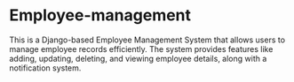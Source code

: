 # Employee-management
This is a Django-based Employee Management System that allows users to manage employee records efficiently. The system provides features like adding, updating, deleting, and viewing employee details, along with a notification system.  
